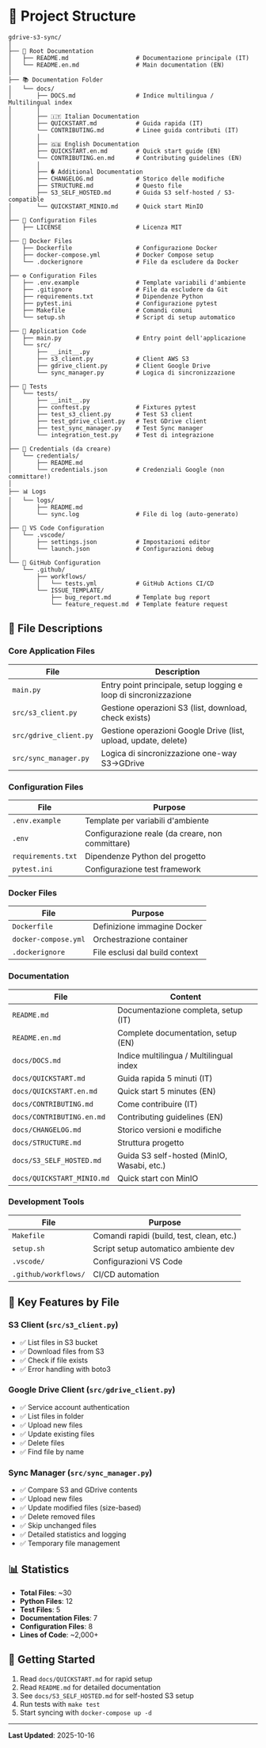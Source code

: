 # 📁 Project Structure

```
gdrive-s3-sync/
│
├── 📄 Root Documentation
│   ├── README.md                   # Documentazione principale (IT)
│   └── README.en.md                # Main documentation (EN)
│
├── 📚 Documentation Folder
│   └── docs/
│       ├── DOCS.md                 # Indice multilingua / Multilingual index
│       │
│       ├── 🇮🇹 Italian Documentation
│       ├── QUICKSTART.md           # Guida rapida (IT)
│       └── CONTRIBUTING.md         # Linee guida contributi (IT)
│       │
│       ├── 🇬🇧 English Documentation
│       ├── QUICKSTART.en.md        # Quick start guide (EN)
│       └── CONTRIBUTING.en.md      # Contributing guidelines (EN)
│       │
│       ├── � Additional Documentation
│       ├── CHANGELOG.md            # Storico delle modifiche
│       ├── STRUCTURE.md            # Questo file
│       ├── S3_SELF_HOSTED.md       # Guida S3 self-hosted / S3-compatible
│       └── QUICKSTART_MINIO.md     # Quick start MinIO
│
├── 🔧 Configuration Files
│   ├── LICENSE                     # Licenza MIT
│
├── 🐳 Docker Files
│   ├── Dockerfile                  # Configurazione Docker
│   ├── docker-compose.yml          # Docker Compose setup
│   └── .dockerignore               # File da escludere da Docker
│
├── ⚙️ Configuration Files
│   ├── .env.example                # Template variabili d'ambiente
│   ├── .gitignore                  # File da escludere da Git
│   ├── requirements.txt            # Dipendenze Python
│   ├── pytest.ini                  # Configurazione pytest
│   ├── Makefile                    # Comandi comuni
│   └── setup.sh                    # Script di setup automatico
│
├── 🐍 Application Code
│   ├── main.py                     # Entry point dell'applicazione
│   └── src/
│       ├── __init__.py
│       ├── s3_client.py            # Client AWS S3
│       ├── gdrive_client.py        # Client Google Drive
│       └── sync_manager.py         # Logica di sincronizzazione
│
├── 🧪 Tests
│   └── tests/
│       ├── __init__.py
│       ├── conftest.py             # Fixtures pytest
│       ├── test_s3_client.py       # Test S3 client
│       ├── test_gdrive_client.py   # Test GDrive client
│       ├── test_sync_manager.py    # Test Sync manager
│       └── integration_test.py     # Test di integrazione
│
├── 🔐 Credentials (da creare)
│   └── credentials/
│       ├── README.md
│       └── credentials.json        # Credenziali Google (non committare!)
│
├── 📊 Logs
│   └── logs/
│       ├── README.md
│       └── sync.log                # File di log (auto-generato)
│
├── 🔧 VS Code Configuration
│   └── .vscode/
│       ├── settings.json           # Impostazioni editor
│       └── launch.json             # Configurazioni debug
│
└── 🤖 GitHub Configuration
    └── .github/
        ├── workflows/
        │   └── tests.yml           # GitHub Actions CI/CD
        └── ISSUE_TEMPLATE/
            ├── bug_report.md       # Template bug report
            └── feature_request.md  # Template feature request
```

## 📝 File Descriptions

### Core Application Files

| File                   | Description                                                      |
| ---------------------- | ---------------------------------------------------------------- |
| `main.py`              | Entry point principale, setup logging e loop di sincronizzazione |
| `src/s3_client.py`     | Gestione operazioni S3 (list, download, check exists)            |
| `src/gdrive_client.py` | Gestione operazioni Google Drive (list, upload, update, delete)  |
| `src/sync_manager.py`  | Logica di sincronizzazione one-way S3→GDrive                     |

### Configuration Files

| File               | Purpose                                          |
| ------------------ | ------------------------------------------------ |
| `.env.example`     | Template per variabili d'ambiente                |
| `.env`             | Configurazione reale (da creare, non committare) |
| `requirements.txt` | Dipendenze Python del progetto                   |
| `pytest.ini`       | Configurazione test framework                    |

### Docker Files

| File                 | Purpose                        |
| -------------------- | ------------------------------ |
| `Dockerfile`         | Definizione immagine Docker    |
| `docker-compose.yml` | Orchestrazione container       |
| `.dockerignore`      | File esclusi dal build context |

### Documentation

| File                       | Content                                    |
| -------------------------- | ------------------------------------------ |
| `README.md`                | Documentazione completa, setup (IT)        |
| `README.en.md`             | Complete documentation, setup (EN)         |
| `docs/DOCS.md`             | Indice multilingua / Multilingual index    |
| `docs/QUICKSTART.md`       | Guida rapida 5 minuti (IT)                 |
| `docs/QUICKSTART.en.md`    | Quick start 5 minutes (EN)                 |
| `docs/CONTRIBUTING.md`     | Come contribuire (IT)                      |
| `docs/CONTRIBUTING.en.md`  | Contributing guidelines (EN)               |
| `docs/CHANGELOG.md`        | Storico versioni e modifiche               |
| `docs/STRUCTURE.md`        | Struttura progetto                         |
| `docs/S3_SELF_HOSTED.md`   | Guida S3 self-hosted (MinIO, Wasabi, etc.) |
| `docs/QUICKSTART_MINIO.md` | Quick start con MinIO                      |

### Development Tools

| File                 | Purpose                                   |
| -------------------- | ----------------------------------------- |
| `Makefile`           | Comandi rapidi (build, test, clean, etc.) |
| `setup.sh`           | Script setup automatico ambiente dev      |
| `.vscode/`           | Configurazioni VS Code                    |
| `.github/workflows/` | CI/CD automation                          |

## 🎯 Key Features by File

### S3 Client (`src/s3_client.py`)

- ✅ List files in S3 bucket
- ✅ Download files from S3
- ✅ Check if file exists
- ✅ Error handling with boto3

### Google Drive Client (`src/gdrive_client.py`)

- ✅ Service account authentication
- ✅ List files in folder
- ✅ Upload new files
- ✅ Update existing files
- ✅ Delete files
- ✅ Find file by name

### Sync Manager (`src/sync_manager.py`)

- ✅ Compare S3 and GDrive contents
- ✅ Upload new files
- ✅ Update modified files (size-based)
- ✅ Delete removed files
- ✅ Skip unchanged files
- ✅ Detailed statistics and logging
- ✅ Temporary file management

## 📊 Statistics

- **Total Files**: ~30
- **Python Files**: 12
- **Test Files**: 5
- **Documentation Files**: 7
- **Configuration Files**: 8
- **Lines of Code**: ~2,000+

## 🚀 Getting Started

1. Read `docs/QUICKSTART.md` for rapid setup
2. Read `README.md` for detailed documentation
3. See `docs/S3_SELF_HOSTED.md` for self-hosted S3 setup
4. Run tests with `make test`
5. Start syncing with `docker-compose up -d`

---

**Last Updated**: 2025-10-16
